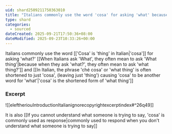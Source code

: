 ```yaml
---
uid: shard2509211750363010
title: "Italians commonly use the word 'cosa' for asking 'what' because when they ask 'what', they often mean to ask 'what thing' and 'cosa' is the short form of the Italian phrase for 'what thing'"
type: shard
categories:
  - sourced
dateCreated: 2025-09-21T17:50:36+08:00
dateModified: 2025-09-23T10:33:26+00:00
---
```

Italians commonly use the word [['Cosa' is 'thing' in Italian|'cosa']] for asking 'what?' [[When Italians ask 'What', they often mean to ask 'What thing'|because when they ask 'what?', they often mean to ask 'what thing?']] and [[In Italian, the phrase 'ché cosa' or 'what thing' is often shortened to just 'cosa', (leaving just 'thing') causing 'cosa' to be another word for 'what'|'cosa' is the shortened form of 'what thing']]

### Excerpt
![[eleftheriouIntroductionItalianignorecopyrightexcerptindex#^26q49]]

It is also [[If you cannot understand what someone is trying to say, 'cosa' is commonly used as response|commonly used to respond when you don't understand what someone is trying to say]]
